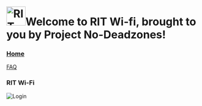 # <a><img src="https://user-images.githubusercontent.com/69938027/99356802-cae31b80-2878-11eb-8877-af476a9b3638.png" alt="RIT Wi-fi" width="50" height="50" style="margin-bottom:5px">Welcome to RIT Wi-fi, brought to you by Project No-Deadzones!</a>
### [Home](https://theabso.github.io/no-deadzones/)
[FAQ](https://theabso.github.io/no-deadzones/FAQ)




### RIT Wi-Fi
<img src="https://user-images.githubusercontent.com/69938027/99431667-2218d880-28d9-11eb-8ae5-fec939399f4d.png" alt="Login" href="theabso.github.io/no-deadzones/login">

